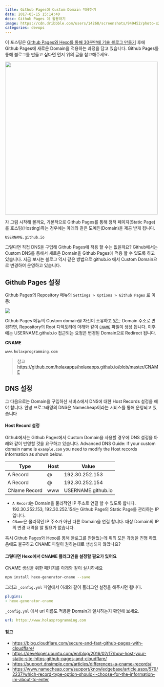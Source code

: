 ```yaml
---
title: Github Pages에 Custom Domain 적용하기
date: 2017-05-15 15:14:40
desc: Github Pages 더 활용하기
image: https://cdn.dribbble.com/users/14268/screenshots/949452/photo-x2.png
categories: devops
---
```

이 포스팅은 [Github Pages와 Hexo를 통해 30분만에 기술 블로그 만들기](http://holaxprogramming.com/2017/04/16/github-page-and-hexo/) 후에 Github Pages에 새로운 Domain을 적용하는 과정을 담고 있습니다. Github Pages를 통해 블로그를 만들고 싶다면 먼저 위의 글을 참고해주세요.

<!--more-->

<img src='https://cdn.dribbble.com/users/14268/screenshots/949452/photo-x2.png' width='500'>

자 그럼 시작해 볼까요, 기본적으로 Github Pages를 통해 정적 페이지(Static Page)를 호스팅(Hosting)하는 경우에는 아래와 같은 도메인(Domain)을 제공 받게 됩니다.

```
USERNAME.github.io
```

그렇다면 직접 DNS을 구입해 Github Pages에 적용 할 수는 없을까요? Github에서는 Custom DNS를 통해서 새로운 Domain을 Github Pages에 적용 할 수 있도록 하고 있습니다. 지금 보시는 블로그 역시 같은 방법으로 github.io 에서 Custom Domain으로 변경하여 운영하고 있습니다.

## Github Pages 설정

Github Pages의 Repository 메뉴의 `Settings > Options > Github Pages` 로 이동:

<img src='http://image.toast.com/aaaaahq/git-page-ssl.png' />

Github Pages 메뉴의 Custom domain을 자신이 소유하고 있는 Domain 주소로 변경하면, Repository의 Root 디렉토리에 아래와 같이 [`CNAME`](https://en.wikipedia.org/wiki/CNAME_record) 파일이 생성 됩니다. 이후에는 USERNAME.github.io 접근되는 요청은 변경된 Domain으로 Redirect 됩니다.

**CNAME**
```
www.holaxprogramming.com
```

> 참고
https://github.com/holaxapps/holaxapps.github.io/blob/master/CNAME

## DNS 설정

그 다음으로는 Domain을 구입하신 서비스에서 DNS에 대한 Host Records 설정을 해야 합니다. 안녕 프로그래밍의 DNS은 Namecheap이라는 서비스를 통해 운영되고 있습니다

#### Host Record 설정

Github에서는 Github Pages에서 Custom Domain을 사용할 경우에 DNS 설정을 아래와 같이 반영할 것을 요구하고 있습니다. Advanced DNS Guide: If your custom domain name is `example.com` you need to modify the Host records information as shown below.

Type | Host | Value
--|--|--
A Record | @ | 192.30.252.153
A Record | @ | 192.30.252.154
CName Record | www | USERNAME.github.io

- `A Record`는 Domain을 물리적인 IP 주소로 연결 할 수 있도록 합니다. 192.30.252.153, 192.30.252.154는 Github Page의 Static Page를 관리하는 IP입니다.
- `CName`은 물리적인 IP 주소가 아닌 다른 Domain을 연결 합니다. 대상 Domain의 IP의 변경 내역을 알 필요가 없습니다.

<div class='tip'>
혹시 Github Pages와 Hexo를 통해 블로그를 만들었는데 위의 모든 과정을 진행 하였음에도 불구하고 CNAME 파일이 원하는대로 생성되지 않았나요?
</div>

#### 그렇다면 Hexo에서 CNAME 플러그인을 설정할 필요가 있어요

CNAME 생성을 위한 패키지를 아래와 같이 설치하세요

```bash
npm install hexo-generator-cname --save
```

그리고 `_config.yml` 파일에서 아래와 같이 플러그인 설정을 해주시면 됩니다.

```yml
plugins:
- hexo-generator-cname
```

`_config.yml` 에서 url 이름도 적용한 Domain과 일치하는지 확인해 보세요.

```yml
url: https://www.holaxprogramming.com
```

#### 참고

- https://blog.cloudflare.com/secure-and-fast-github-pages-with-cloudflare/
- https://developer.ubuntu.com/en/blog/2016/02/17/how-host-your-static-site-https-github-pages-and-cloudflare/
- https://support.dnsimple.com/articles/differences-a-cname-records/
- https://www.namecheap.com/support/knowledgebase/article.aspx/579/2237/which-record-type-option-should-i-choose-for-the-information-im-about-to-enter
